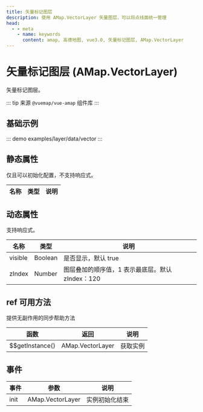 ```yaml
---
title: 矢量标记图层
description: 使用 AMap.VectorLayer 矢量图层，可以将点线面统一管理
head:
  - - meta
    - name: keywords
      content: amap, 高德地图, vue3.0, 矢量标记图层, AMap.VectorLayer
---
```


# 矢量标记图层 (AMap.VectorLayer)
矢量标记图层。

::: tip
来源 ```@vuemap/vue-amap``` 组件库
:::

## 基础示例

::: demo
examples/layer/data/vector
:::


## 静态属性
仅且可以初始化配置，不支持响应式。

名称 | 类型 | 说明
---|---|---|

## 动态属性
支持响应式。

名称 | 类型 | 说明
---|---|---|
visible | Boolean | 是否显示，默认 true
zIndex | Number | 图层叠加的顺序值，1 表示最底层。默认 zIndex：120

## ref 可用方法
提供无副作用的同步帮助方法

函数 | 返回 | 说明
---|---|---|
$$getInstance() | AMap.VectorLayer | 获取实例

## 事件

事件 | 参数 | 说明
---|---|---|
init | AMap.VectorLayer | 实例初始化结束
